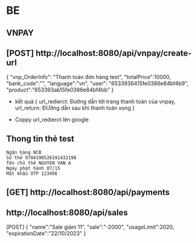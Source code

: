 # BE

## VNPAY

## [POST] http://localhost:8080/api/vnpay/create-url
<!-- api tạo đường dẫn tới trang vnpay -->

{
    "vnp_OrderInfo": "Thanh toán đơn hàng test",
    <!-- Tên thanh toán -->
    "totalPrice":10000,
    <!-- Tổng số tiền thanh toán -->
    "bank_code":"",
    "language":"vn",
    "user": "6533936415fe0386e84bf4b9",
    <!-- UserId id người thanh toán -->
    "product":"653393ab15fe0386e84bf4bb"
    <!-- Tên sản phẩm thanh toán -->
}

-   kết quả {
    url_redierct: Đường dẫn tới trang thanh toán của vnpay,
    url_return: ĐƯờng dẫn sau khi thanh toán xong
    }

*   Coppy url_redierct lên google

## Thong tin thẻ test
    Ngân hàng NCB
    Số thẻ 9704198526191432198
    Tên chủ thẻ NGUYEN VAN A
    Ngày phát hành 07/15
    Mật khẩu OTP 123456

## [GET] http://localhost:8080/api/payments
<!-- api lấy danh sách những thanh toán -->

## http://localhost:8080/api/sales
[POST] {
    "name":"Sale giảm 11",
    "sale":"-2000",
    "usageLimit":2020,
    "expirationDate":"22/10/2023"
}